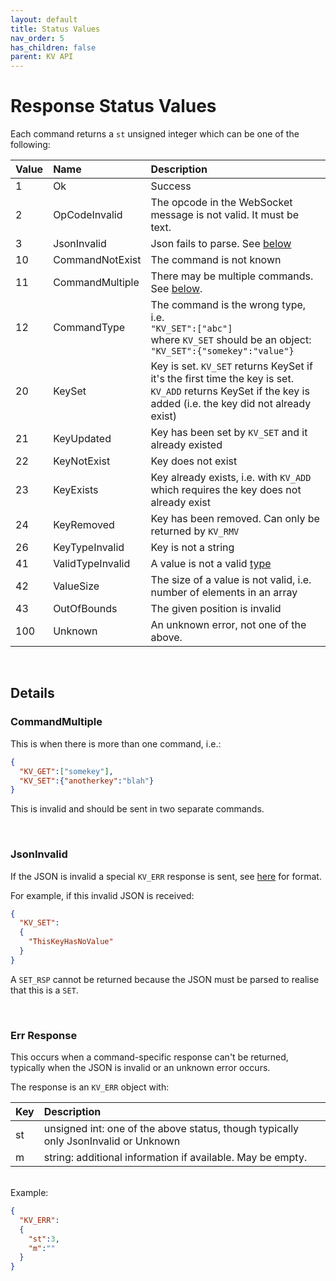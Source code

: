 ```yaml
---
layout: default
title: Status Values
nav_order: 5
has_children: false
parent: KV API
---
```


# Response Status Values

Each command returns a `st` unsigned integer which can be one of the following:


| Value                 | Name      | Description   |
|:---                   |:---       |:---           |
| 1   | Ok                | Success   |
| 2   | OpCodeInvalid     | The opcode in the WebSocket message is not valid. It must be text. |
| 3   | JsonInvalid       | Json fails to parse. See [below](#jsoninvalid) |
| 10  | CommandNotExist   | The command is not known |
| 11  | CommandMultiple   | There may be multiple commands. See [below](#commandmultiple).  |
| 12  | CommandType       | The command is the wrong type, i.e. <br/> `"KV_SET":["abc"]` <br/> where `KV_SET` should be an object: <br/> `"KV_SET":{"somekey":"value"}` |
| 20  | KeySet            | Key is set. `KV_SET` returns KeySet if it's the first time the key is set. <br /> `KV_ADD` returns KeySet if the key is added (i.e. the key did not already exist) |
| 21  | KeyUpdated        | Key has been set by `KV_SET` and it already existed |
| 22  | KeyNotExist       | Key does not exist |
| 23  | KeyExists         | Key already exists, i.e. with `KV_ADD` which requires the key does not already exist |
| 24  | KeyRemoved        | Key has been removed. Can only be returned by `KV_RMV` |
| 26  | KeyTypeInvalid    | Key is not a string |
| 41  | ValidTypeInvalid  | A value is not a valid [type](keyvalues.md#value-types) |
| 42  | ValueSize         | The size of a value is not valid, i.e. number of elements in an array  |
| 43  | OutOfBounds       | The given position is invalid |
| 100 | Unknown           | An unknown error, not one of the above. |



<br/>

## Details

### CommandMultiple
This is when there is more than one command, i.e.:

```json
{
  "KV_GET":["somekey"],
  "KV_SET":{"anotherkey":"blah"}
}
```

This is invalid and should be sent in two separate commands.


<br/>

### JsonInvalid
If the JSON is invalid a special `KV_ERR` response is sent, see [here](#err-response) for format.

For example, if this invalid JSON is received:

```json
{
  "KV_SET":
  {
    "ThisKeyHasNoValue"
  }
}
```

A `SET_RSP` cannot be returned because the JSON must be parsed to realise that this is a `SET`.

<br/>

### Err Response
This occurs when a command-specific response can't be returned, typically when the JSON is invalid or an unknown error occurs.

The response is an `KV_ERR` object with:

| Key | Description   |
|:--- |:---           |
| st  | unsigned int: one of the above status, though typically only JsonInvalid or Unknown |
| m   | string: additional information if available. May be empty. |

<br/>
Example:

```json
{
  "KV_ERR":
  {
    "st":3,
    "m":""
  }
}
```